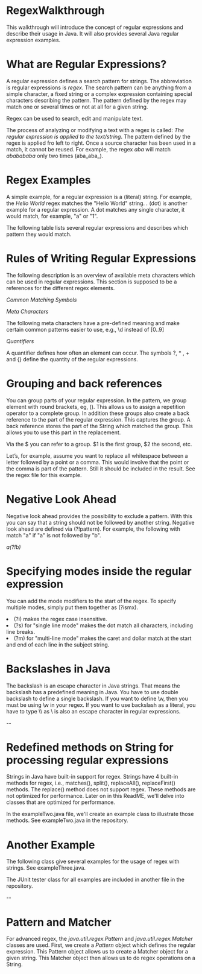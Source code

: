 # RegexWalkthrough

This walkthrough will introduce the concept of regular expressions and describe their usage in Java. It will also provides several Java regular expression examples.

# What are Regular Expressions?

A regular expression defines a search pattern for strings. The abbreviation is regular expressions is *regex*. The search pattern can be anything from a simple character, a fixed string or a complex expression containing special characters describing the pattern. The pattern defined by the regex may match one or several times or not at all for a given string.

Regex can be used to search, edit and manipulate text.

The process of analyzing or modifying a text with a regex is called: *The regular expression is applied to the text/string*. The pattern defined by the regex is applied fro left to right. Once a source character has been used in a match, it cannot be reused. For example, the regex *aba* will match *ababababa* only two times (aba_aba_).

# Regex Examples

A simple example, for a regular expression is a (literal) string. For example, the *Hello World* regex matches the "Hello World" string. *.* (dot) is another example for a regular expression. A dot matches any single character, it would match, for example, "a" or "1".

The following table lists several regular expressions and describes which pattern they would match.


# Rules of Writing Regular Expressions

The following description is an overview of available meta characters which can be used in regular expressions. This section is supposed to be a references for the different regex elements.

*Common Matching Symbols*


*Meta Characters*

The following meta characters have a pre-defined meaning and make certain common patterns easier to use, e.g., \d instead of [0..9]


*Quantifiers*

A quantifier defines how often an element can occur. The symbols ?, * , + and {} define the quantity of the regular expressions.


# Grouping and back references

You can group parts of your regular expression. In the pattern, we group element with round brackets, eg, (). This allows us to assign a repetition operator to a complete group. In addition these groups also create a back reference to the part of the regular expression. This captures the group. A back reference stores the part of the String which matched the group. This allows you to use this part in the replacement.

Via the $ you can refer to a group. $1 is the first group, $2 the second, etc.

Let’s, for example, assume you want to replace all whitespace between a letter followed by a point or a comma. This would involve that the point or the comma is part of the pattern. Still it should be included in the result. See the regex file for this example.

# Negative Look Ahead

Negative look ahead provides the possibility to exclude a pattern. With this you can say that a string should not be followed by another string. Negative look ahead are defined via (?!pattern). For example, the following with match "a" if "a" is not followed by "b".

*a(?!b)*

# Specifying modes inside the regular expression

You can add the mode modifiers to the start of the regex. To specify multiple modes, simply put them together as (?ismx).

<li>(?i) makes the regex case insensitive.</li>

<li>(?s) for "single line mode" makes the dot match all characters, including line breaks.</li>

<li>(?m) for "multi-line mode" makes the caret and dollar match at the start and end of each line in the subject string.</li>

# Backslashes in Java

The backslash is an escape character in Java strings. That means the backslash has a predefined meaning in Java. You have to use double backslash to define a single backslash. If you want to define \w, then you must be using \\w in your regex. If you want to use backslash as a literal, you have to type \\\\ as \ is also an escape character in regular expressions.

--

# Redefined methods on String for processing regular expressions

Strings in Java have built-in support for regex. Strings have 4 built-in methods for regex, i.e., matches(), split(), replaceAll(), replaceFirst() methods. The replace() method does not support regex. These methods are not optimized for performance. Later on in this ReadME, we'll delve into classes that are optimized for performance.

In the exampleTwo.java file, we'll create an example class to illustrate those methods.
See exampleTwo.java in the repository.


# Another Example

The following class give several examples for the usage of regex with strings.
See exampleThree.java.

The JUnit tester class for all examples are included in another file in the repository.


--

# Pattern and Matcher

For advanced regex, the *java.util.regex.Pattern* and *java.util.regex.Matcher* classes are used. First, we create a *Pattern* object which defines the regular expression. This Pattern object allows us to create a Matcher object for a given string. This Matcher object then allows us to do regex operations on a String.
